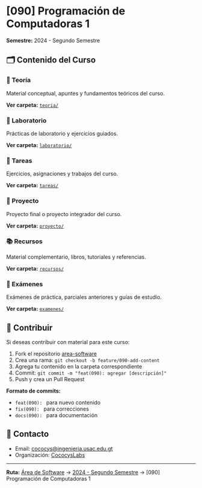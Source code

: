 # [090] Programación de Computadoras 1

**Semestre:** 2024 - Segundo Semestre

## 🗂️ Contenido del Curso

### 📖 Teoría
Material conceptual, apuntes y fundamentos teóricos del curso.

**Ver carpeta:** [`teoria/`](./teoria/)

### 🔬 Laboratorio
Prácticas de laboratorio y ejercicios guiados.

**Ver carpeta:** [`laboratorio/`](./laboratorio/)

### 📝 Tareas
Ejercicios, asignaciones y trabajos del curso.

**Ver carpeta:** [`tareas/`](./tareas/)

### 🎯 Proyecto
Proyecto final o proyecto integrador del curso.

**Ver carpeta:** [`proyecto/`](./proyecto/)

### 📚 Recursos
Material complementario, libros, tutoriales y referencias.

**Ver carpeta:** [`recursos/`](./recursos/)

### 📄 Exámenes
Exámenes de práctica, parciales anteriores y guías de estudio.

**Ver carpeta:** [`examenes/`](./examenes/)

## 🤝 Contribuir

Si deseas contribuir con material para este curso:

1. Fork el repositorio [area-software](https://github.com/CococysLabs/area-software)
2. Crea una rama: `git checkout -b feature/090-add-content`
3. Agrega tu contenido en la carpeta correspondiente
4. Commit: `git commit -m "feat(090): agregar [descripción]"`
5. Push y crea un Pull Request

**Formato de commits:**
- `feat(090): ` para nuevo contenido
- `fix(090): ` para correcciones
- `docs(090): ` para documentación

## 📧 Contacto

- Email: cococys@ingenieria.usac.edu.gt
- Organización: [CococysLabs](https://github.com/CococysLabs)

---

**Ruta:** [Área de Software](../../) → [2024 - Segundo Semestre](../) → [090] Programación de Computadoras 1

